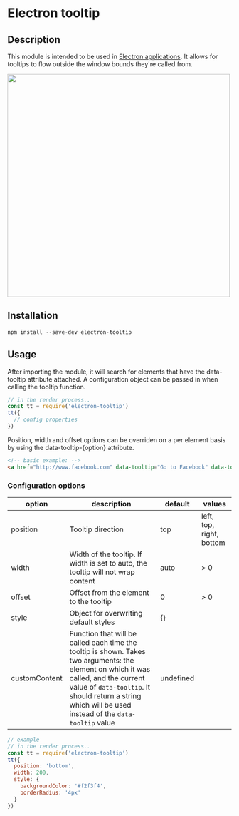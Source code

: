 # Electron tooltip

## Description

This module is intended to be used in [Electron applications](https://electron.atom.io/). It allows for tooltips to flow outside the window bounds they're called from.

<img src="https://raw.githubusercontent.com/mdings/electron-tooltip/master/sample.gif" width="500" />

## Installation

```javascript
npm install --save-dev electron-tooltip
```

## Usage
After importing the module, it will search for elements that have the data-tooltip attribute attached. A configuration object can be passed in when calling the tooltip function.

```javascript
// in the render process..
const tt = require('electron-tooltip')
tt({
  // config properties
})
```
Position, width and offset options can be overriden on a per element basis by using the data-tooltip-{option} attribute.

```html
<!-- basic example: -->
<a href="http://www.facebook.com" data-tooltip="Go to Facebook" data-tooltip-position="bottom"></a>
```

### Configuration options

|option|description|default|values|
|---|---|---|---|
|position|Tooltip direction|top|left, top, right, bottom|
|width|Width of the tooltip. If width is set to auto, the tooltip will not wrap content|auto|> 0|
|offset|Offset from the element to the tooltip|0|> 0|
|style|Object for overwriting default styles|{}||
|customContent|Function that will be called each time the tooltip is shown. Takes two arguments: the element on which it was called, and the current value of `data-tooltip`. It should return a string which will be used instead of the `data-tooltip` value|undefined||

```javascript
// example
// in the render process..
const tt = require('electron-tooltip')
tt({
  position: 'bottom',
  width: 200,
  style: {
    backgroundColor: '#f2f3f4',
    borderRadius: '4px'
  }
})
